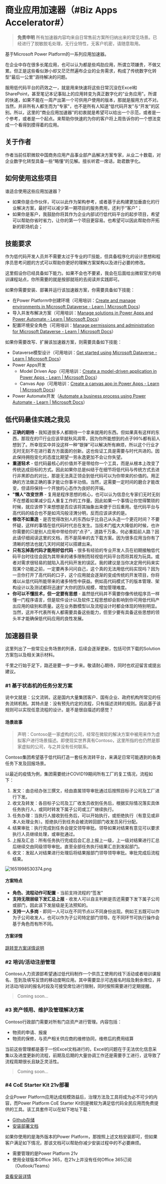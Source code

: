 # 商业应用加速器（#Biz Apps Accelerator#）

> **免责申明**
> 所有加速器内容均来自日常售前方案所归纳出来的常见场景。已经进行了脱敏脱毛处理，无行业特性，无客户机密，请随意取用。

基于Microsoft Power Platform的一系列应用加速器。

在企业中存在很多长尾应用，也可以认为都是些鸡肋应用，所谓立项嫌贵，不做又累。但正是这些看似渺小却又茫茫然遍布企业的业务需求，构成了传统数字化转型“最后一公里"涵待解决的问题。

服用低代码平台的药效之一，就是用来快速将这些日常沉没在Excel和SharePoint，甚至笔记本记事贴上的应用转变为真正数字化的“业务应用"。所谓的快速，如果不能在一周产出第一个可供用户使用的版本，那就是服用方式不对。当然，并非所有人都生而为“专家"，也不是所有人知道“低代码开发"与“开发"的区别。所以，这里的“商业应用加速器"的初衷就是希望可以给出一个示范，或者是一个参考，或者是一个起点。来帮助你快速的为你的客户将上周告诉你的一个想法变成一个看得到摸得着的应用。

## 关于作者

作者当前任职微软中国商务应用产品事业部产品解决方案专家，从业二十数载，对企业数字化转型具备一些“略懂“的见解。擅长听君一席话，助君数字化。

## 如何使用这些项目

谁适合使用这些应用加速器？

* 如果你是合作伙伴，可以以此作为架构参考，或者基于此构建更加垂直化的行业解决方案，最好可以减少第一期项目的服务费用，还利于“客户"；
* 如果你是客户，我鼓励你将其作为企业内部试行低代码平台的起步项目，希望可以帮助你省时省力，让你的第一个项目更容易。也希望可以因此帮助你开拓新的职场机会；

## 技能要求

作为低代码开发人员并不需要太过于专业的IT技能，但具备程序化的设计思想和程序员思考问题的方式可以帮助你更好的理解方案架构以及进行必要的修改。

这里假设你已经具备如下能力。如果不会也不要紧，我会在后面给出微软官方的培训课程站点，你所需要的就是按部就班的去阅读并实践即可。

如果你需要安装、部署并运行该加速器方案，你需要具备如下技能：

* 在Power Platform中创建环境（可用培训：[Create and manage environments in Microsoft Dataverse - Learn | Microsoft Docs](https://docs.microsoft.com/zh-cn/learn/modules/create-manage-environments/)）
* 导入并发布解决方案（可用培训：[Manage solutions in Power Apps and Power Automate - Learn | Microsoft Docs](https://docs.microsoft.com/zh-cn/learn/modules/manage-solutions-power-automate/)）
* 配置环境安全角色（可用培训：[Manage permissions and administration for Microsoft Dataverse - Learn | Microsoft Docs](https://docs.microsoft.com/zh-cn/learn/paths/manage-permissions-administration-common-data-service/)）

如果你需要改写、扩展该加速器方案，则需要具备如下技能：

* Dataverse模型设计（可用培训：[Get started using Microsoft Dataverse - Learn | Microsoft Docs](https://docs.microsoft.com/zh-cn/learn/paths/get-started-cds/)）
* Power Apps开发
  * Model Driven App（可用培训：[Create a model-driven application in Power Apps - Learn | Microsoft Docs](https://docs.microsoft.com/zh-cn/learn/paths/create-app-models-business-processes/)）
  * Canvas App（可用培训：[Create a canvas app in Power Apps - Learn | Microsoft Docs](https://docs.microsoft.com/zh-cn/learn/paths/create-powerapps/)）
* Power Automate开发（[Automate a business process using Power Automate - Learn | Microsoft Docs](https://docs.microsoft.com/zh-cn/learn/paths/automate-process-power-automate/)）

## 低代码最佳实践之我见

* **正确的期待** - 我知道很多人都期待一个拿来就用的东西。但如果真有这样的东西，那现在的IT行业应该早就秋风凋零，因为你所能想到的点子99%都有前人想到了。所幸现实中并没这样一种“银弹"可以解决所有麻烦，所以这个行业才无时无刻不在进行着方方面面的创新。这也佐证工具是需要与时代共进的。因此保持拥抱变化的态度比期望一劳永逸更加不会让你失望。
* **重道轻术** - 低代码最核心的价值并不是带给你一个工具，而是从根本上改变了传统达成目标的方式。因此如果你总是纠结于在细节将低代码与传统方式去进行非黑即白的对比，那是无法真正领会到低代码可以为你带来的价值的。用正确的方法做正确的事才能让你事半功倍。当然，这需要一定时间的磨合才能改变，但请将保持一个开放的心态作为良好的开端。
* ****"懒人"改变世界**** - 复用是程序思想的核心，也可以认为信息化专家们无时无刻不在想着如果减少后人重复工作的工作量。因此如果一个事情让你觉得繁琐的时候，就应该停下来想想是否应该将其抽象出来便于日后重用。低代码平台与高代码的结合也不是如鸿沟般泾渭分明，反而应该讲求的是。
* **修改不如重造** - 是否觉得改别人的东西似乎比自己从头造一个更花时间？不要怀疑，这样的事情在低代码时代总在发生。当技术门槛大大降低的时候，也许你需要的只是别人应用中带给你的“点子"，道路千万条，何必重蹈前人路？因此请仔细阅读这里的文档，而不是简单的去下载方案。因为很多应用当你有了清晰的想法也就几天时间就可以搭建出来。
* **只有忘掉高代码才能用好低代码** - 很多有经验的专业开发人员在初期接触低代码平台时往往会因为其带来的诸多限制而轻视低代码平台而将其视为玩具。或者对需求很轻易的就陷入高代码开发的误区。我的建议是当你决定用代码来实现某个功能之前，一定要再多问问自己，这个真的无法用低代码实现吗？因为一旦你打开了高代码的口子，这个应用就会逐渐的变成传统的开发项目，你将难以从低代码所能带来的诸多特性中获益。例如高代码模式下的版本管理、架构设计以及测试都将迅速扩大你的团队规模，增加管理难度。
* **你可以不懂技术，但一定要有思想** - 虽然低代码并不需要你像传统程序员一样懂一门程序语言，但是软件设计以及软件工程思想却会影响到你可用低代码产出应用的级别和质量。这在业务数模型以及流程设计时都会体现的特别明显。当然，这并不代表所有人都需要具备这些能力，但至少要有具备这些思想的领头羊才能确保低代码应用的良性发展。

## 加速器目录

这里列出了一些常见业务场景的列表，后续会逐渐更新，包括可供下载的Solution方案包以及相关演示材料。

千里之行始于足下，路还是要一步一步来。敬请耐心期待，同时也欢迎留言或提出建议。

### #1 基于状态机的任务分发方案

说中文就是：公文流转。这是国内大量集团客户、国有企业、政府机构所常见的任务流转机制。其特点是：没有预先约定的流程，只有描述流转的规则。因此基于该规则可以实现任意流程的设计。是不是很自描述的感觉？

#### 场景故事

> 声明：Contoso是一家虚构的公司，经常在微软的解决方案中被用来作为虚拟客户进行场景描述。即使现实世界真有Contoso，这里所指的也仍然是那家虚拟的公司，与之并没有任何联系。

Contoso集团希望基于低代码打造一套任务流转平台，来满足日常可能遇到的各类任务下发及回报场景。

以最近的疫情为例，集团需要统计COVID19期间所有工厂的复工情况，流程如下：

1. 发文：由总经办张三撰文，经由直属领导审批通过后按照目标子公司及工厂进行下发。
2. 收文及转发：各目标子公司及工厂收发员收到任务后，根据实际情况落实具体任务执行人，或同时转发下属子公司或工厂继续执行。
3. 任务办理：当执行人接收到任务后，可以开始执行，或拒绝执行（有意见或非本人处理业务）。拒绝执行到任务会被流转回部门收发员另行分配。
4. 结果审批：执行完成到任务会提交领导审批。领导如果对结果有意见可以要求执行人员继续处理，或审批通过。
5. 上报及汇总：所有任务执行完成后会汇总上报上一级，上一级对结果进行汇总后继续交由同级领导审批。直至全部任务执行结果汇总到发起部门。
6. 收文：发起人对结果进行处理后将结果报部门领导领导审批。审批完成后流程结束。

![1651998530374.png](image/README/1651998530374.png)

#### 方案特点

* **角色、流程动作可配置** - 当前支持流程的“签发"
* **支持无限层级下发汇总上报** - 收发人可以自主判断是否还需要下发下属子公司或部门，因此该下发层级是无法预知的。
* **支持一人多岗** - 即同一人可以在不同节点以不同身份出现。例如王五既可以作为子公司收发人，也可以作为子公司特定部门领导。在不同环节可执行操作会基于角色而有所不同。

#### 方案详情

[跳转至方案详情说明](https://github.com/illusion615/Biz-Apps-Accelerator/tree/main/State%20Machine%20Task%20Assignment%20Solution)

### #2 培训/活动注册管理

Contoso人力资源部希望通过低代码制作一个供员工使用的线下活动或者培训课报名、签到及填写反馈的移动度啊应用。其中需要显示可选报名时段及剩余席位，并对活动/培训的报名时段及可接受席位进行限制，同时按照需要进行定期提醒。

> Coming soon...

### #3 资产领用、维护及管理解决方案

Contoso行政部门需要对所有门店资产进行管理。内容包括：

* 物资的申请、报废
* 物资的保修，与资产相关供应商的维修协同，维修后的费用结算

当前这些管理都是基于一份Excel文档进行的，Excel的问题在于无法优化信息采集以及进度更新的流程，前期及后期的大量协调工作还是需要手工进行，这导致了流程周期很长且缺乏灵活性。

> Coming soon...

### #4 CoE Starter Kit 21v部署
企业Power Platform应用达成规模效益后，治理方法及工具将成为必不可少的内容，而Power Platform CoE Starter Kit则是微软为满足低代码全民应用而免费提供的工具。该工具套件可以在如下地址下载：
* [Github存储](https://github.com/microsoft/coe-starter-kit)
* [安装部署文档](https://docs.microsoft.com/en-us/power-platform/guidance/coe/setup)

如果你使用的是海外版本的Power Platform，那按照上述文档安装即可，但如果客户满足如下情况，那该文档可以帮助你减少安装过程中的不必要麻烦。
* 需要管理的是Power Platform 21v
* 使用全球版本Office 365，在21v上并没有任何Office 365订阅（Outlook/Teams）

[查看安装详情]()
